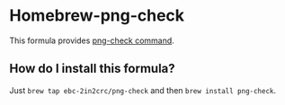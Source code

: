 Homebrew-png-check
==================
This formula provides [png-check command](https://github.com/ebc-2in2crc/png-check).

How do I install this formula?
--------------------------------
Just `brew tap ebc-2in2crc/png-check` and then `brew install png-check`.

